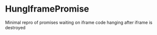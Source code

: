 # HungIframePromise
Minimal repro of promises waiting on iframe code hanging after iframe is destroyed
